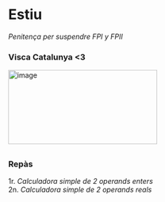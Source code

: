 # Estiu
*Penitença per suspendre FPI y FPII*
### Visca Catalunya <3
<img width="300" height="150" alt="image" src="https://github.com/user-attachments/assets/4218fed2-34cd-4194-b4cb-9ccb18422c63" />  

##
### Repàs

1r. *Calculadora simple de 2 operands enters*   
2n. *Calculadora simple de 2 operands reals*   
